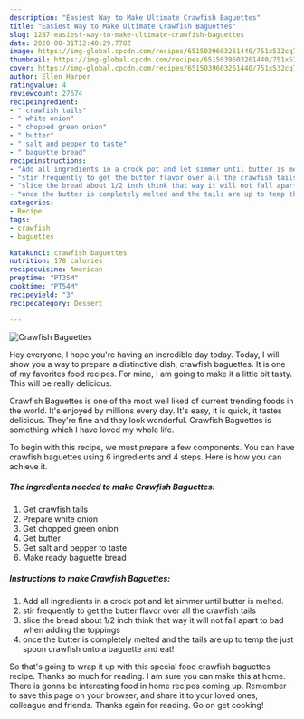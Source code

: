 ```yaml
---
description: "Easiest Way to Make Ultimate Crawfish Baguettes"
title: "Easiest Way to Make Ultimate Crawfish Baguettes"
slug: 1287-easiest-way-to-make-ultimate-crawfish-baguettes
date: 2020-08-31T12:40:29.778Z
image: https://img-global.cpcdn.com/recipes/6515039603261440/751x532cq70/crawfish-baguettes-recipe-main-photo.jpg
thumbnail: https://img-global.cpcdn.com/recipes/6515039603261440/751x532cq70/crawfish-baguettes-recipe-main-photo.jpg
cover: https://img-global.cpcdn.com/recipes/6515039603261440/751x532cq70/crawfish-baguettes-recipe-main-photo.jpg
author: Ellen Harper
ratingvalue: 4
reviewcount: 27674
recipeingredient:
- " crawfish tails"
- " white onion"
- " chopped green onion"
- " butter"
- " salt and pepper to taste"
- " baguette bread"
recipeinstructions:
- "Add all ingredients in a crock pot and let simmer until butter is melted."
- "stir frequently to get the butter flavor over all the crawfish tails"
- "slice the bread about 1/2 inch think that way it will not fall apart to bad when adding the toppings"
- "once the butter is completely melted and the tails are up to temp the just spoon crawfish onto a baguette and eat!"
categories:
- Recipe
tags:
- crawfish
- baguettes

katakunci: crawfish baguettes 
nutrition: 178 calories
recipecuisine: American
preptime: "PT35M"
cooktime: "PT54M"
recipeyield: "3"
recipecategory: Dessert

---
```



![Crawfish Baguettes](https://img-global.cpcdn.com/recipes/6515039603261440/751x532cq70/crawfish-baguettes-recipe-main-photo.jpg)

Hey everyone, I hope you're having an incredible day today. Today, I will show you a way to prepare a distinctive dish, crawfish baguettes. It is one of my favorites food recipes. For mine, I am going to make it a little bit tasty. This will be really delicious.



Crawfish Baguettes is one of the most well liked of current trending foods in the world. It's enjoyed by millions every day. It's easy, it is quick, it tastes delicious. They're fine and they look wonderful. Crawfish Baguettes is something which I have loved my whole life.


To begin with this recipe, we must prepare a few components. You can have crawfish baguettes using 6 ingredients and 4 steps. Here is how you can achieve it.

<!--inarticleads1-->

##### The ingredients needed to make Crawfish Baguettes:

1. Get  crawfish tails
1. Prepare  white onion
1. Get  chopped green onion
1. Get  butter
1. Get  salt and pepper to taste
1. Make ready  baguette bread




<!--inarticleads2-->

##### Instructions to make Crawfish Baguettes:

1. Add all ingredients in a crock pot and let simmer until butter is melted.
1. stir frequently to get the butter flavor over all the crawfish tails
1. slice the bread about 1/2 inch think that way it will not fall apart to bad when adding the toppings
1. once the butter is completely melted and the tails are up to temp the just spoon crawfish onto a baguette and eat!




So that's going to wrap it up with this special food crawfish baguettes recipe. Thanks so much for reading. I am sure you can make this at home. There is gonna be interesting food in home recipes coming up. Remember to save this page on your browser, and share it to your loved ones, colleague and friends. Thanks again for reading. Go on get cooking!
